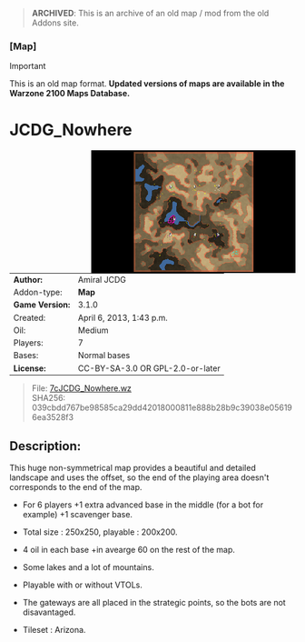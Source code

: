 > **ARCHIVED**: This is an archive of an old map / mod from the old Addons site.

### [Map]

> [!IMPORTANT]
> This is an old map format. **Updated versions of maps are available in the Warzone 2100 Maps Database.**

# JCDG_Nowhere

<img src="./preview.jpg" align="right" />

| | |
| - | - |
| __Author:__ | Amiral JCDG |
| Addon-type: | __Map__ |
| __Game Version:__ | 3.1.0 |
| Created: | April 6, 2013, 1:43 p.m. |
| Oil: | Medium |
| Players: | 7 |
| Bases: | Normal bases |
| __License:__ | CC-BY-SA-3.0 OR GPL-2.0-or-later |

> File: [7cJCDG_Nowhere.wz](https://github.com/Warzone2100/old-addons-site/raw/main/assets/115/7cJCDG_Nowhere.wz)  
> SHA256: 039cbdd767be98585ca29dd42018000811e888b28b9c39038e056196ea3528f3

## Description:

This huge non-symmetrical map provides a beautiful and detailed landscape and uses the offset, so the end of the playing area doesn't corresponds to the end of the map.

- For 6 players +1 extra advanced base in the middle (for a bot for example) +1 scavenger base.

- Total size : 250x250, playable : 200x200.

- 4 oil in each base +in avearge 60 on the rest of the map.

- Some lakes and a lot of mountains.

- Playable with or without VTOLs.

- The gateways are all placed in the strategic points, so the bots are not disavantaged.

- Tileset : Arizona.

